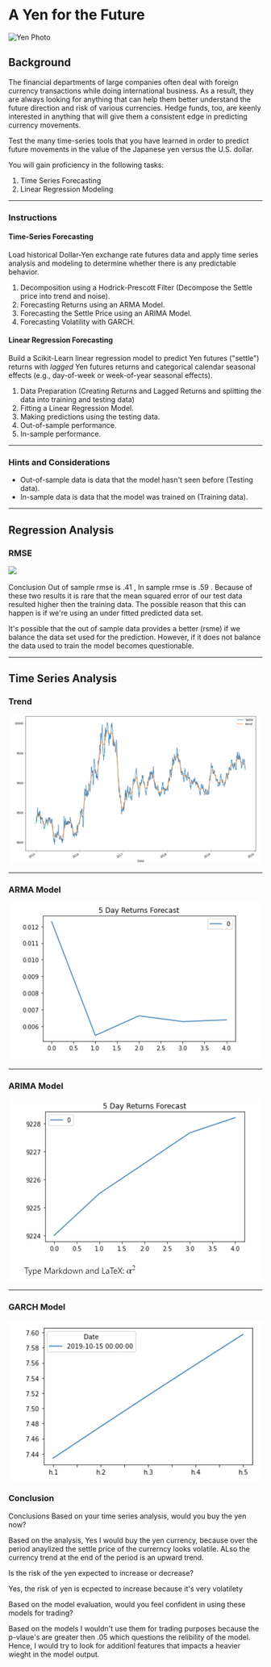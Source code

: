 # A Yen for the Future

![Yen Photo](unit-10-readme-photo.png)

## Background

The financial departments of large companies often deal with foreign currency transactions while doing international business. As a result, they are always looking for anything that can help them better understand the future direction and risk of various currencies. Hedge funds, too, are keenly interested in anything that will give them a consistent edge in predicting currency movements.

Test the many time-series tools that you have learned in order to predict future movements in the value of the Japanese yen versus the U.S. dollar.

You will gain proficiency in the following tasks:

1. Time Series Forecasting
2. Linear Regression Modeling


- - -




### Instructions

#### Time-Series Forecasting

 Load historical Dollar-Yen exchange rate futures data and apply time series analysis and modeling to determine whether there is any predictable behavior.


1. Decomposition using a Hodrick-Prescott Filter (Decompose the Settle price into trend and noise).
2. Forecasting Returns using an ARMA Model.
3. Forecasting the Settle Price using an ARIMA Model.
4. Forecasting Volatility with GARCH.



#### Linear Regression Forecasting

Build a Scikit-Learn linear regression model to predict Yen futures ("settle") returns with *lagged* Yen futures returns and categorical calendar seasonal effects (e.g., day-of-week or week-of-year seasonal effects).


1. Data Preparation (Creating Returns and Lagged Returns and splitting the data into training and testing data)
2. Fitting a Linear Regression Model.
3. Making predictions using the testing data.
4. Out-of-sample performance.
5. In-sample performance.


- - -

### Hints and Considerations

* Out-of-sample data is data that the model hasn't seen before (Testing data).
* In-sample data is data that the model was trained on (Training data).

 ---
  
 ## Regression Analysis
 
 
 
 ### RMSE
 



   <img src="Prediction_Results.PNG"/>



Conclusion
Out of sample rmse is .41 , In sample rmse is .59 . Because of these two results it is rare that the mean squared error of our test data resulted higher then the training data. The possible reason that this can happen is if we're using an under fitted predicted data set.

It's possible that the out of sample data provides a better (rsme) if we balance the data set used for the prediction. However, if it does not balance the data used to train the model becomes questionable.

 
 ---
 
 
 ## Time Series Analysis
 
 ### Trend
 
 
 <img src="Results/Settle_Trend.PNG"/>
 
 
 ---
 
 
 ### ARMA Model
 
 <img src="Results/ARMA_MODEL.PNG"/>

 
 ---
 
 
 ### ARIMA Model
 
 <img src="Results/ARIMA_MODEL.PNG"/>

 
 
 ---
 
 ### GARCH Model
 
 <img src="Results/GARCH_MODEL.PNG"/>
 

### Conclusion 

Conclusions
Based on your time series analysis, would you buy the yen now?

Based on the analysis, Yes I would buy the yen currency, because over the period anaylized the settle price of the currerncy looks volatile. ALso the currency trend at the end of the period is an upward  trend.

Is the risk of the yen expected to increase or decrease?

 Yes, the risk of yen is ecpected to increase because  it's very volatilety  

Based on the model evaluation, would you feel confident in using these models for trading?

Based on the models I wouldn't use them for trading purposes because the p-vlaue's are greater then .05  which  questions the relibility of the model. Hence,  I would try to look for additionl features that impacts a heavier wieght in the model output. 
